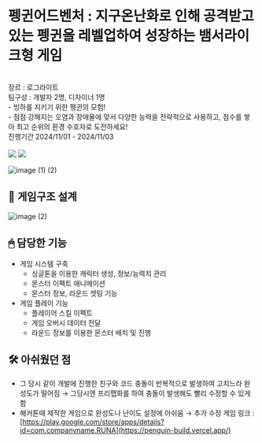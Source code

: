 # 펭귄어드벤처 : 지구온난화로 인해 공격받고 있는 펭귄을 레벨업하여 성장하는 뱀서라이크형 게임
<br>
장르 : 로그라이트
<br>
팀구성 : 개발자 2명, 디자이너 1명
<br>
    - 빙하를 지키기 위한 펭귄의 모험!<br>
    - 점점 강해지는 오염과 장애물에 맞서 다양한 능력을 전략적으로 사용하고, 점수를 쌓아 최고 순위의 환경 수호자로 도전하세요!
<br>진행기간 2024/11/01 - 2024/11/03
<br><br><img src="https://img.shields.io/badge/Unity-000000?style=for-the-badge&logo=Unity&logoColor=white">
<img src="https://img.shields.io/badge/Firebase-FFCA28?style=for-the-badge&logo=Firebase&logoColor=black">

![image (1) (2)](https://github.com/user-attachments/assets/482b566b-e9ce-4037-8046-6836009aa04b)

## 📝 게임구조 설계
![image (2)](https://github.com/user-attachments/assets/c3f980da-a7f8-4a00-9611-7f169e2d0365)

## 🖱 담당한 기능
- 게임 시스템 구축
    - 싱글톤을 이용한 캐릭터 생성, 정보/능력치 관리
    - 몬스터 이펙트 애니메이션
    - 몬스터 정보, 라운드 셋팅 기능
- 게임 플레이 기능
    - 플레이어 스킬 이펙트
    - 게임 오버시 데이터 전달
    - 라운드 정보를 이용한 몬스터 배치 및 진행

## 🛠 아쉬웠던 점
- 그 당시 같이 개발에 진행한 친구와 코드 충돌이 반복적으로 발생하여 고치느라 완성도가 떨어짐 → 그당시엔 프리팹화를 하여 충돌이 발생해도 빨리 수정할 수 있게 함
- 해커톤때 제작한 게임으로 완성도나 난이도 설정에 아쉬움 → 추가 수정
게임 링크 : [https://play.google.com/store/apps/details?id=com.companyname.RUNA](https://penguin-build.vercel.app/)
